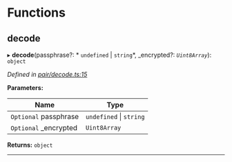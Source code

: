 

# Functions

<a id="decode"></a>

##  decode

▸ **decode**(passphrase?: * `undefined` &#124; `string`*, _encrypted?: *`Uint8Array`*): `object`

*Defined in [pair/decode.ts:15](https://github.com/polkadot-js/common/blob/cab0713/packages/keyring/src/pair/decode.ts#L15)*

**Parameters:**

| Name | Type |
| ------ | ------ |
| `Optional` passphrase |  `undefined` &#124; `string`|
| `Optional` _encrypted | `Uint8Array` |

**Returns:** `object`

___

